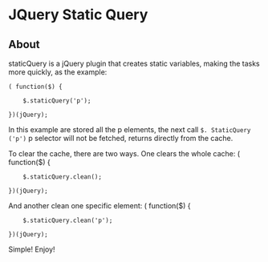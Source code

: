 JQuery Static Query
=============

About
-------

staticQuery is a jQuery plugin that creates static variables, making the tasks more quickly, as the example:

	( function($) {
		
		$.staticQuery('p');
		
	})(jQuery);
	
In this example are stored all the p elements, the next call `$. StaticQuery ('p')` p selector will not be fetched, returns directly from the cache.

To clear the cache, there are two ways. One clears the whole cache:
	( function($) {
		
		$.staticQuery.clean();
		
	})(jQuery);

And another clean one specific element:
	( function($) {
		
		$.staticQuery.clean('p');
		
	})(jQuery);
	
Simple! Enjoy!